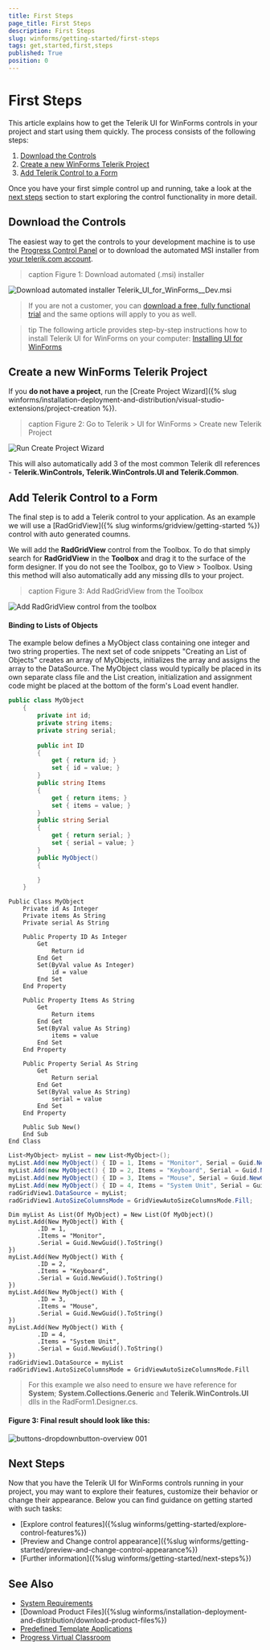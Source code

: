 ```yaml
---
title: First Steps
page_title: First Steps
description: First Steps
slug: winforms/getting-started/first-steps
tags: get,started,first,steps
published: True
position: 0
---
```


# First Steps
This article explains how to get the Telerik UI for WinForms controls in your project and start using them quickly.
The process consists of the following steps:

1. [Download the Controls](#download-the-controls)
1. [Create a new WinForms Telerik Project](#create-a-new-winforms-telerik-project)
1. [Add Telerik Control to a Form](#add-telerik-control-to-a-form)

Once you have your first simple control up and running, take a look at the [next steps](#next-steps) section to start exploring the control functionality in more detail.

## Download the Controls
The easiest way to get the controls to your development machine is to use the [Progress Control Panel](https://www.telerik.com/download-trial-file/v2/control-panel) or to download the automated MSI installer from [your telerik.com account](https://www.telerik.com/account/product-download?product=RCWF).

>caption Figure 1: Download automated (.msi) installer

![Download automated installer Telerik_UI_for_WinForms_<version>_Dev.msi](images/download-msi.png)

> If you are not a customer, you can [download a free, fully functional trial](https://www.telerik.com/download-trial-file/v2-b/ui-for-winforms) and the same options will apply to you as well.

>tip The following article provides step-by-step instructions how to install Telerik UI for WinForms on your computer: [Installing UI for WinForms](http://docs.telerik.com/devtools/winforms/installation-deployment-and-distribution/installing-on-your-computer)

## Create a new WinForms Telerik Project
If you **do not have a project**, run the [Create Project Wizard]({% slug winforms/installation-deployment-and-distribution/visual-studio-extensions/project-creation %}).

>caption Figure 2: Go to Telerik > UI for WinForms > Create new Telerik Project

![Run Create Project Wizard](images/installation-deployment-and-distribution-vsx-overview001.png "Run Create Project Wizard")

This will also automatically add 3 of the most common Telerik dll references - **Telerik.WinControls, Telerik.WinControls.UI and Telerik.Common**.
		
## Add Telerik Control to a Form
The final step is to add a Telerik control to your application. As an example we will use a [RadGridView]({% slug winforms/gridview/getting-started %}) control with auto generated coumns.

We will add the __RadGridView__ control from the Toolbox. To do that simply search for __RadGridView__ in the __Toolbox__ and drag it to the surface of the form designer. If you do not see the Toolbox, go to View > Toolbox. Using this method will also automatically add any missing dlls to your project.

>caption Figure 3: Add RadGridView from the Toolbox

![Add RadGridView control from the toolbox](images/add-radgridview01.gif)

#### Binding to Lists of Objects
The example below defines a MyObject class containing one integer and two string properties. The next set of code snippets "Creating an List of Objects" creates an array of MyObjects, initializes the array and assigns the array to the DataSource. The MyObject class would typically be placed in its own separate class file and the List creation, initialization and assignment code might be placed at the bottom of the form's Load event handler. 

````C#
public class MyObject
    {
        private int id;
        private string items;
        private string serial;
        
		public int ID
        {
            get { return id; }
            set { id = value; }
        }
        public string Items
        {
            get { return items; }
            set { items = value; }
        }
        public string Serial
        {
            get { return serial; }
            set { serial = value; }
        }
        public MyObject()
        {

        }
    }
````
````VB.NET
Public Class MyObject
    Private id As Integer
    Private items As String
    Private serial As String

    Public Property ID As Integer
        Get
            Return id
        End Get
        Set(ByVal value As Integer)
            id = value
        End Set
    End Property

    Public Property Items As String
        Get
            Return items
        End Get
        Set(ByVal value As String)
            items = value
        End Set
    End Property

    Public Property Serial As String
        Get
            Return serial
        End Get
        Set(ByVal value As String)
            serial = value
        End Set
    End Property

    Public Sub New()
    End Sub
End Class
````

````C#
List<MyObject> myList = new List<MyObject>();
myList.Add(new MyObject() { ID = 1, Items = "Monitor", Serial = Guid.NewGuid().ToString() });
myList.Add(new MyObject() { ID = 2, Items = "Keyboard", Serial = Guid.NewGuid().ToString() });
myList.Add(new MyObject() { ID = 3, Items = "Mouse", Serial = Guid.NewGuid().ToString() });
myList.Add(new MyObject() { ID = 4, Items = "System Unit", Serial = Guid.NewGuid().ToString() });
radGridView1.DataSource = myList;
radGridView1.AutoSizeColumnsMode = GridViewAutoSizeColumnsMode.Fill;
````
````VB.NET
Dim myList As List(Of MyObject) = New List(Of MyObject)()
myList.Add(New MyObject() With {
        .ID = 1,
        .Items = "Monitor",
        .Serial = Guid.NewGuid().ToString()
})
myList.Add(New MyObject() With {
        .ID = 2,
        .Items = "Keyboard",
        .Serial = Guid.NewGuid().ToString()
})
myList.Add(New MyObject() With {
        .ID = 3,
        .Items = "Mouse",
        .Serial = Guid.NewGuid().ToString()
})
myList.Add(New MyObject() With {
        .ID = 4,
        .Items = "System Unit",
        .Serial = Guid.NewGuid().ToString()
})
radGridView1.DataSource = myList
radGridView1.AutoSizeColumnsMode = GridViewAutoSizeColumnsMode.Fill
````

> For this example we also need to ensure we have reference for __System__; __System.Collections.Generic__ and __Telerik.WinControls.UI__ dlls in the RadForm1.Designer.cs.

#### Figure 3: Final result should look like this:

![buttons-dropdownbutton-overview 001](images/gridview-overview.png)

## Next Steps

Now that you have the Telerik UI for WinForms controls running in your project, you may want to explore their features, customize their behavior or change their appearance. Below you can find guidance on getting started with such tasks:

* [Explore control features]({%slug winforms/getting-started/explore-control-features%})
* [Preview and Change control appearance]({%slug winforms/getting-started/preview-and-change-control-appearance%})
* [Further information]({%slug winforms/getting-started/next-steps%})

## See Also

* [System Requirements](https://www.telerik.com/winforms/tech-sheets/system-requirements)
* [Download Product Files]({%slug winforms/installation-deployment-and-distribution/download-product-files%})
* [Predefined Template Applications](https://www.telerik.com/winforms/winforms-guide)
* [Progress Virtual Classroom](https://www.telerik.com/account/support/virtual-classroom)

